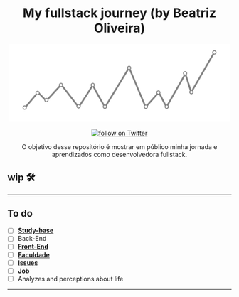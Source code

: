 <h1 align="center">
My fullstack journey (by Beatriz Oliveira)
</h1>

<p align="center">
    <img width="500" src="./img/banner.png" />
</p>

<p align="center">
<a href="https://twitter.com/intent/follow?screen_name=biantris_">
   <img src="https://img.shields.io/twitter/follow/biantris_?style=social&logo=twitter"
    alt="follow on Twitter"></a>
</p>

<p align="center">
O objetivo desse repositório é mostrar em público minha jornada e aprendizados como desenvolvedora fullstack.
</p>

## wip 🛠️

---
## To do
- [ ] [**Study-base**](https://gist.github.com/beatrizoliveiira/698cf1e4c2a9a677e3c96bfd15f1fd54)
- [ ] Back-End
- [ ] [**Front-End**](https://github.com/beatrizoliveiira/my-fullstack-journey/blob/master/src/front-end/front-end.md)
- [ ] [**Faculdade**](https://github.com/beatrizoliveiira/my-fullstack-journey/blob/master/src/faculdade/faculdade.md)
- [ ] [**Issues**](https://github.com/beatrizoliveiira/my-fullstack-journey/blob/master/src/issues/issues.md)
- [ ] [**Job**](https://github.com/beatrizoliveiira/my-fullstack-journey/blob/master/src/job/job.md)
- [ ] Analyzes and perceptions about life
---
